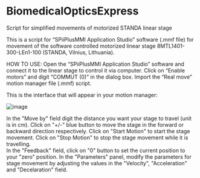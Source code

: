 # BiomedicalOpticsExpress
Script for simplified movements of motorized STANDA linear stage

This is a script for “SPiiPlusMMI Application Studio” software (.mmf file) for movement of the software controlled motorized linear stage 8MTL1401-300-LEn1-100 (STANDA, Vilnius, Lithuania).

HOW TO USE:
Open the “SPiiPlusMMI Application Studio” software and connect it to the linear stage to control it via computer. 
Click on “Enable motors” and digit “COMMUT (0)” in the dialog box. Import the “Real move” motion manager file (.mmf) script.

This is the interface that will appear in your motion manager:

![image](https://user-images.githubusercontent.com/96936724/147846829-290bcb46-6e41-402e-b887-43ce546d0c98.png)

In the "Move by" field digit the distance you want your stage to travel (unit is in cm). Click on "+/-" blue button to move the stage in the forward or backward direction respectively. Click on "Start Motion" to start the stage movement. Click on "Stop Motion" to stop the stage movement while it is travelling.   
In the "Feedback" field, click on "0" button  to set the current position to your "zero" position. 
In the "Parameters" panel, modify the parameters for stage movement by adjusting the values in the "Velocity", "Acceleration" and "Decelaration" field.

